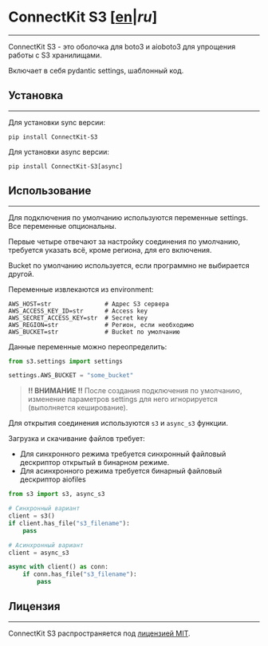 # ConnectKit S3 [[en](./README.md)|*ru*]

___

ConnectKit S3 - это оболочка для boto3 и aioboto3 для упрощения работы с S3 хранилищами.

Включает в себя pydantic settings, шаблонный код.

## Установка

___

Для установки sync версии:

```shell
pip install ConnectKit-S3
```

Для установки async версии:

```shell
pip install ConnectKit-S3[async]
```

## Использование

___

Для подключения по умолчанию используются переменные settings.
Все переменные опциональны. 

Первые четыре отвечают за настройку соединения по умолчанию,
требуется указать всё, кроме региона, для его включения.

Bucket по умолчанию используется, если программно не выбирается другой.

Переменные извлекаются из environment:

    AWS_HOST=str               # Адрес S3 сервера
    AWS_ACCESS_KEY_ID=str      # Access key
    AWS_SECRET_ACCESS_KEY=str  # Secret key
    AWS_REGION=str             # Регион, если необходимо
    AWS_BUCKET=str             # Bucket по умолчанию

Данные переменные можно переопределить:

```python
from s3.settings import settings

settings.AWS_BUCKET = "some_bucket"
```

> **!! ВНИМАНИЕ !!**
После создания подключения по умолчанию, изменение параметров settings для него игнорируется (выполняется кеширование).

Для открытия соединения используются `s3` и `async_s3` функции.

Загрузка и скачивание файлов требует:

* Для синхронного режима требуется синхронный файловый дескриптор открытый в бинарном режиме.
* Для асинхронного режима требуется бинарный файловый дескриптор aiofiles

```python
from s3 import s3, async_s3

# Синхронный вариант
client = s3()
if client.has_file("s3_filename"):
    pass

# Асинхронный вариант
client = async_s3

async with client() as conn:
    if conn.has_file("s3_filename"):
        pass

```

## Лицензия

___

ConnectKit S3 распространяется под [лицензией MIT](./LICENSE).
